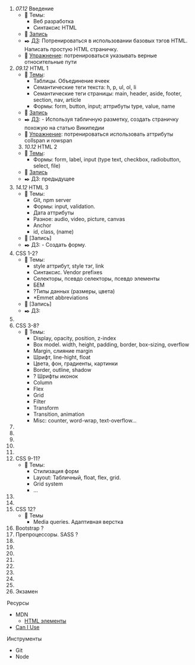 1. _07.12_ Введение
    - :scroll: Темы: 
      - Веб разработка
      - Синтаксис HTML
    - :vhs: [Запись](https://zoom.us/rec/share/iLtgphK03TVvcBz--vK7CY3ND44SXTxgPe8StEO7aeZQydptfH2Q8lDOeLSDKnN6.zHAQOh0XcISX2L63?startTime=1607347055000)
    - :black_nib: [ДЗ](./HW-1): Потренироваться в использовании базовых тэгов HTML. Написать простую HTML страничку.
    - :test_tube: [Упражнение](./EX-1): потренироваться указывать верные относительные пути
2. _09.12_ HTML 1
    - :scroll: [Темы](./Abstract-1-2): 
      - Таблицы. Объединение ячеек
      - Семантические теги текста: h, p, ul, ol, li
      - Семантические теги страницы: main, header, aside, footer, section, nav, article
      - Формы: form, button, input; аттрибуты type, value, name
    - :vhs: [Запись](https://zoom.us/rec/share/QoXA0rfakQxSmJSjW6zyUe0h7GsiMpq7f2xIJgERHTMV1vtFb7bIdBBpLREqTgFi.6uGAOBXJKGVkcs_Z?startTime=1607518477000)
    - :black_nib: [ДЗ](./HW-2-3): - Используя табличную разметку, создать страничку похожую на статью Википедии 
    - :test_tube: [Упражнение](./EX-2): потренироваться использовать аттрибуты collspan и rowspan
    3. _10.12_ HTML 2
    - :scroll: [Темы](./Abstract-3): 
      - Формы: form, label, input (type text, checkbox, radiobutton, select, file)
    - :vhs: [Запись](https://zoom.us/rec/share/J4mFjydRRLyiZuWcqL96GJ4yV1fsj8FzHXBsNwH89mVQ300psjiwhsXa2EzhJVLf.0Tempo9p_kyKYWEy?startTime=1607604977000)
    - :black_nib: ДЗ: предыдущее
4. _14.12_ HTML 3
    - :scroll: Темы: 
      - Git, npm server
      - Формы: input, validation. 
      - Дата аттрибуты
      - Разное: audio, video, picture, canvas
      - Anchor
      - id, class, (name)
    - :vhs: [Запись]
    - :black_nib: ДЗ: - Создать форму. 
5. CSS 1-2?
    - :scroll: Темы: 
      - style аттрибут, style тэг, link
      - Синтаксис. Vendor prefixes 
      - Селекторы, псевдо селекторы, псевдо элементы
      - БЕМ
      - ?Типы данных (размеры, цвета)
      - *Emmet abbreviations
    - :vhs: [Запись]
    - :black_nib: ДЗ: 
6. 
7. CSS 3-8? 
   - :scroll: Темы: 
     - Display, opacity, position, z-index
     - Box model. width, height, padding, border, box-sizing, overflow
     - Margin, слияние margin
     - Шрифт,  line-hight, float
     - Цвета, фон, градиенты, картинки
     - Border, outline, shadow
     - ? Шрифты иконок
     - Column
     - Flex
     - Grid
     - Filter
     - Transform
     - Transition, animation
     - Misc: counter, word-wrap, text-overflow...
8. 
9. 
10.
11.
12. 
13. CSS 9-11?
    - :scroll: Темы:
      - Стилизация форм
      - Layout: Табличный, float, flex, grid.
      - Grid system
      - ...
14.
15. 
16. СSS 12?
    - :scroll: Темы
      - Media queries. Адаптивная верстка
17. Bootstrap ?
18. Препроцессоры. SASS ?
19.
20.
21.
22.
23.
24.
25. 
26. 
27. Экзамен


Ресурсы
- MDN
  - [HTML элементы](https://developer.mozilla.org/ru/docs/Web/HTML/Element)
- [Can I Use](https://caniuse.com/)

Инструменты
- Git
- Node
